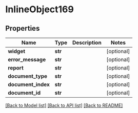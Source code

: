 # InlineObject169

## Properties
Name | Type | Description | Notes
------------ | ------------- | ------------- | -------------
**widget** | **str** |  | [optional] 
**error_message** | **str** |  | [optional] 
**report** | **str** |  | [optional] 
**document_type** | **str** |  | [optional] 
**document_index** | **str** |  | [optional] 
**document_id** | **str** |  | [optional] 

[[Back to Model list]](../README.md#documentation-for-models) [[Back to API list]](../README.md#documentation-for-api-endpoints) [[Back to README]](../README.md)


